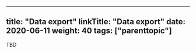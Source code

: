 
---
title: "Data export"
linkTitle: "Data export"
date: 2020-06-11
weight: 40
tags: ["parenttopic"]
---

TBD
